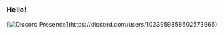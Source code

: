 ### Hello!
[![Discord Presence](https://lanyard.cnrad.dev/api/1023959858602573966?idleMessage=Maxxin%20and%20relaxin')](https://discord.com/users/1023959858602573966)
